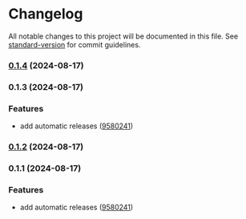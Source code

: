 # Changelog

All notable changes to this project will be documented in this file. See [standard-version](https://github.com/conventional-changelog/standard-version) for commit guidelines.

### [0.1.4](https://github.com/yourusername/nutridata/compare/v0.1.3...v0.1.4) (2024-08-17)

### 0.1.3 (2024-08-17)


### Features

* add automatic releases ([9580241](https://github.com/yourusername/nutridata/commit/9580241d0d740e1f70e2bb2d8257a7be3635e078))

### [0.1.2](https://github.com/yourusername/nutridata/compare/v0.1.1...v0.1.2) (2024-08-17)

### 0.1.1 (2024-08-17)


### Features

* add automatic releases ([9580241](https://github.com/yourusername/nutridata/commit/9580241d0d740e1f70e2bb2d8257a7be3635e078))
